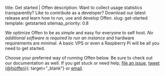 title: Get started | Offen
description: Want to collect usage statistics transparently? Like to contribute as a developer? Download our latest release and learn how to run, use and develop Offen.
slug: get-started
template: getstarted
sitemap_priority: 0.8

We optimize Offen to be as simple and easy for everyone to self host. *No additional software is required to run an instance* and hardware requirements are minimal. A basic VPS or even a Raspberry Pi will be all you need to get started.

Choose your preferred way of running Offen below. Be sure to check out our documentation as well. If you get stuck or need help, [file an issue][gh-issues], [tweet (@hioffen)][twitter]{: target="_blank"} or [email][email].

[gh-issues]: https://github.com/offen/offen/issues
[twitter]: https://twitter.com/hioffen
[email]: mailto:hioffen@posteo.de
